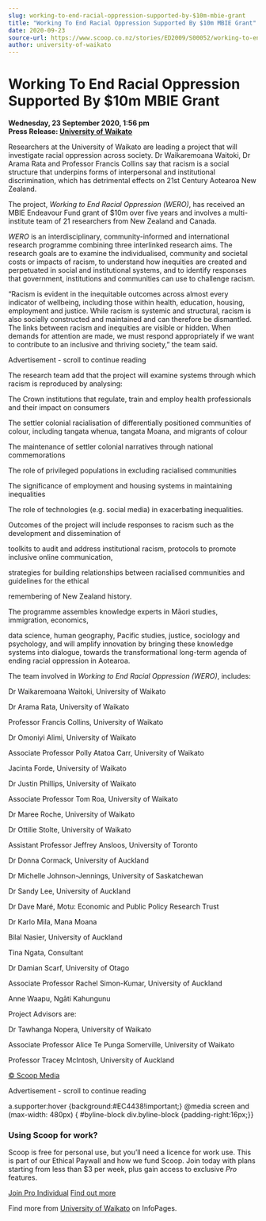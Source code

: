 ```yaml
---
slug: working-to-end-racial-oppression-supported-by-$10m-mbie-grant
title: "Working To End Racial Oppression Supported By $10m MBIE Grant"
date: 2020-09-23
source-url: https://www.scoop.co.nz/stories/ED2009/S00052/working-to-end-racial-oppression-supported-by-10m-mbie-grant.htm
author: university-of-waikato
---
```

Working To End Racial Oppression Supported By $10m MBIE Grant
=============================================================

**Wednesday, 23 September 2020, 1:56 pm**  
**Press Release: [University of Waikato](https://info.scoop.co.nz/University_of_Waikato)**

Researchers at the University of Waikato are leading a project that will investigate racial oppression across society. Dr Waikaremoana Waitoki, Dr Arama Rata and Professor Francis Collins say that racism is a social structure that underpins forms of interpersonal and institutional discrimination, which has detrimental effects on 21st Century Aotearoa New Zealand.

The project, _Working to End Racial Oppression (WERO)_, has received an MBIE Endeavour Fund grant of $10m over five years and involves a multi-institute team of 21 researchers from New Zealand and Canada.

_WERO_ is an interdisciplinary, community-informed and international research programme combining three interlinked research aims. The research goals are to examine the individualised, community and societal costs or impacts of racism, to understand how inequities are created and perpetuated in social and institutional systems, and to identify responses that government, institutions and communities can use to challenge racism.

“Racism is evident in the inequitable outcomes across almost every indicator of wellbeing, including those within health, education, housing, employment and justice. While racism is systemic and structural, racism is also socially constructed and maintained and can therefore be dismantled. The links between racism and inequities are visible or hidden. When demands for attention are made, we must respond appropriately if we want to contribute to an inclusive and thriving society,” the team said.

Advertisement - scroll to continue reading





The research team add that the project will examine systems through which racism is reproduced by analysing:

The Crown institutions that regulate, train and employ health professionals and their impact on consumers

The settler colonial racialisation of differentially positioned communities of colour, including tangata whenua, tangata Moana, and migrants of colour

The maintenance of settler colonial narratives through national commemorations

The role of privileged populations in excluding racialised communities

The significance of employment and housing systems in maintaining inequalities

The role of technologies (e.g. social media) in exacerbating inequalities.

Outcomes of the project will include responses to racism such as the development and dissemination of

toolkits to audit and address institutional racism, protocols to promote inclusive online communication,

strategies for building relationships between racialised communities and guidelines for the ethical

remembering of New Zealand history.

The programme assembles knowledge experts in Māori studies, immigration, economics,

data science, human geography, Pacific studies, justice, sociology and psychology, and will amplify innovation by bringing these knowledge systems into dialogue, towards the transformational long-term agenda of ending racial oppression in Aotearoa.

The team involved in _Working to End Racial Oppression (WERO)_, includes:

Dr Waikaremoana Waitoki, University of Waikato

Dr Arama Rata, University of Waikato

Professor Francis Collins, University of Waikato

Dr Omoniyi Alimi, University of Waikato

Associate Professor Polly Atatoa Carr, University of Waikato

Jacinta Forde, University of Waikato

Dr Justin Phillips, University of Waikato

Associate Professor Tom Roa, University of Waikato

Dr Maree Roche, University of Waikato

Dr Ottilie Stolte, University of Waikato

Assistant Professor Jeffrey Ansloos, University of Toronto

Dr Donna Cormack, University of Auckland

Dr Michelle Johnson-Jennings, University of Saskatchewan

Dr Sandy Lee, University of Auckland

Dr Dave Maré, Motu: Economic and Public Policy Research Trust

Dr Karlo Mila, Mana Moana

Bilal Nasier, University of Auckland

Tina Ngata, Consultant

Dr Damian Scarf, University of Otago

Associate Professor Rachel Simon-Kumar, University of Auckland

Anne Waapu, Ngāti Kahungunu

Project Advisors are:

Dr Tawhanga Nopera, University of Waikato

Associate Professor Alice Te Punga Somerville, University of Waikato

Professor Tracey McIntosh, University of Auckland

[© Scoop Media](http://www.scoop.co.nz/about/terms.html)  

Advertisement - scroll to continue reading



a.supporter:hover {background:#EC4438!important;} @media screen and (max-width: 480px) { #byline-block div.byline-block {padding-right:16px;}}

### Using Scoop for work?

Scoop is free for personal use, but you’ll need a licence for work use. This is part of our Ethical Paywall and how we fund Scoop. Join today with plans starting from less than $3 per week, plus gain access to exclusive _Pro_ features.  
  
[Join Pro Individual](https://pro.scoop.co.nz/Individual/?from=ProIn24) [Find out more](https://pro.scoop.co.nz/using-scoop-for-work/?from=ProIn24)

Find more from [University of Waikato](https://info.scoop.co.nz/University_of_Waikato) on InfoPages.
